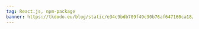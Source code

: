```yaml
---
tag: React.js, npm-package
banner: https://tkdodo.eu/blog/static/e34c9bdb709f49c90b76af647160ca18/73f08/react-query.png
---
```


